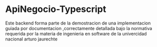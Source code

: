 # ApiNegocio-Typescript
Este backend forma parte de la demostracion de una implementacion guiada por documentacion ,correctamente detallada bajo la normativa requerida por la materia de ingenieria en software de la univercidad nacional arturo jaurechte
